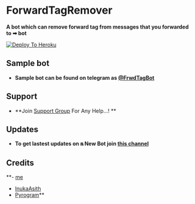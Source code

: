 # ForwardTagRemover

**A bot which can remove forward tag from messages that you forwarded to ➡ bot**

[![Deploy To Heroku](https://www.herokucdn.com/deploy/button.svg)](https://heroku.com/deploy)

## Sample bot

- **Sample bot can be found on telegram as [@FrwdTagBot](https://t.me/FrwdTagBot)**

## Support
 
- **Join [Support Group](https://t.me/BotzCityChat) For Any Help...! **

## Updates

- **To get lastest updates on 🔛 New Bot join [this channel](t.me/BotzCity)**

## Credits

**- [me](https://t.me/Alain_xD) 
- [InukaAsith](https://t.me/InukaAsith) 
- [Pyrogram](https://docs.pyrogram.org)**
